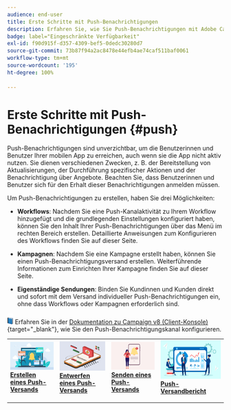 ```yaml
---
audience: end-user
title: Erste Schritte mit Push-Benachrichtigungen
description: Erfahren Sie, wie Sie Push-Benachrichtigungen mit Adobe Campaign Web erstellen und senden
badge: label="Eingeschränkte Verfügbarkeit"
exl-id: f90d915f-d357-4309-bef5-0dedc30280d7
source-git-commit: 73b87f94a2ac8478e44efb4ae74caf511baf0061
workflow-type: tm+mt
source-wordcount: '195'
ht-degree: 100%

---
```


# Erste Schritte mit Push-Benachrichtigungen {#push}

Push-Benachrichtigungen sind unverzichtbar, um die Benutzerinnen und Benutzer Ihrer mobilen App zu erreichen, auch wenn sie die App nicht aktiv nutzen. Sie dienen verschiedenen Zwecken, z. B. der Bereitstellung von Aktualisierungen, der Durchführung spezifischer Aktionen und der Benachrichtigung über Angebote. Beachten Sie, dass Benutzerinnen und Benutzer sich für den Erhalt dieser Benachrichtigungen anmelden müssen.

Um Push-Benachrichtigungen zu erstellen, haben Sie drei Möglichkeiten:

* **Workflows**: Nachdem Sie eine Push-Kanalaktivität zu Ihrem Workflow hinzugefügt und die grundlegenden Einstellungen konfiguriert haben, können Sie den Inhalt Ihrer Push-Benachrichtigungen über das Menü im rechten Bereich erstellen. Detaillierte Anweisungen zum Konfigurieren des Workflows finden Sie auf dieser Seite.

* **Kampagnen**: Nachdem Sie eine Kampagne erstellt haben, können Sie einen Push-Benachrichtigungsversand erstellen. Weiterführende Informationen zum Einrichten Ihrer Kampagne finden Sie auf dieser Seite.

* **Eigenständige Sendungen**: Binden Sie Kundinnen und Kunden direkt und sofort mit dem Versand individueller Push-Benachrichtigungen ein, ohne dass Workflows oder Kampagnen erforderlich sind.

![](../assets/do-not-localize/book.png) Erfahren Sie in der [Dokumentation zu Campaign v8 (Client-Konsole)](https://experienceleague.adobe.com/docs/campaign/campaign-v8/campaigns/send/push.html?lang=de){target="_blank"}, wie Sie den Push-Benachrichtigungskanal konfigurieren.

<table style="table-layout:fixed"><tr style="border: 0;">
<td>
<a href="create-push.md">
<img alt="Lead" src="assets/do-not-localize/push_create.jpeg">
</a>
<div><a href="create-push.md"><strong>Erstellen eines Push-Versands</strong>
</div>
<p>
</td>
<td>
<a href="content-push.md">
<img alt="Gelegentlich" src="assets/do-not-localize/push_design.jpeg">
</a>
<div>
<a href="content-push.md"><strong>Entwerfen eines Push-Versands<strong></strong></a>
</div>
<p></td>
<td>
<a href="send-push.md">
<img alt="Validierung" src="assets/do-not-localize/push_send.jpeg">
</a>
<div>
<a href="send-push.md"><strong>Senden eines Push-Versands</strong></a>
</div>
<p>
</td>
<td>
<a href="send-push.md">
<img alt="Validierung" src="assets/do-not-localize/push_report.jpeg">
</a>
<div>
<a href="send-push.md"><strong>Push-Versandbericht</strong></a>
</div>
<p>
</td>
</tr></table>
